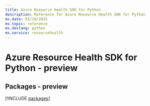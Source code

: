 ```yaml
---
title: Azure Resource Health SDK for Python
description: Reference for Azure Resource Health SDK for Python
ms.date: 03/19/2025
ms.topic: reference
ms.devlang: python
ms.service: resourcehealth
---
```

# Azure Resource Health SDK for Python - preview
## Packages - preview
[!INCLUDE [packages](resource-health-index.md)]